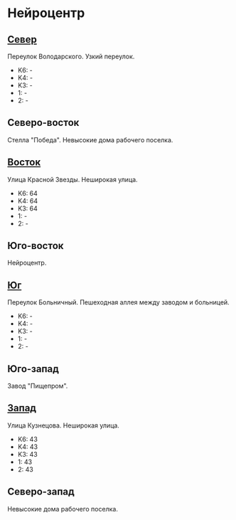 # Нейроцентр

## [Север](./10365080.md)

Переулок Володарского.
Узкий переулок.

* K6:   -
* K4:   -
* K3:   -
* 1:    -
* 2:    -

## Северо-восток

Стелла "Победа".
Невысокие дома рабочего поселка.

## [Восток](./10365077.md)

Улица Красной Звезды.
Неширокая улица.

* K6:   64
* K4:   64
* K3:   64
* 1:    -
* 2:    -

## Юго-восток

Нейроцентр.

## [Юг](./10360085.md)

Переулок Больничный.
Пешеходная аллея между заводом и больницей.

* K6:   -
* K4:   -
* K3:   -
* 1:    -
* 2:    -

## Юго-запад

Завод "Пищепром".

## [Запад](./10355080.md)

Улица Кузнецова.
Неширокая улица.

* K6:   43
* K4:   43
* K3:   43
* 1:    43
* 2:    43

## Северо-запад

Невысокие дома рабочего поселка.
